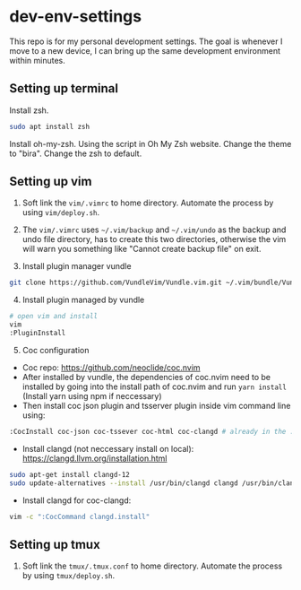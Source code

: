 # dev-env-settings

This repo is for my personal development settings. The goal is whenever I move to a new device, I can bring up the same development environment within minutes.

## Setting up terminal

Install zsh.
```bash
sudo apt install zsh
```

Install oh-my-zsh. Using the script in Oh My Zsh website. Change the theme to "bira". Change the zsh to default.

## Setting up vim

1. Soft link the `vim/.vimrc` to home directory. Automate the process by using `vim/deploy.sh`.

2. The `vim/.vimrc` uses `~/.vim/backup` and `~/.vim/undo` as the backup and undo file directory, has to create this two directories, otherwise the vim will warn you something like "Cannot create backup file" on exit.

3. Install plugin manager vundle
```bash
git clone https://github.com/VundleVim/Vundle.vim.git ~/.vim/bundle/Vundle.vim
```

4. Install plugin managed by vundle
```bash
# open vim and install
vim
:PluginInstall
```

5. Coc configuration
- Coc repo: https://github.com/neoclide/coc.nvim
- After installed by vundle, the dependencies of coc.nvim need to be installed by going into the install path of coc.nvim and run `yarn install` (Install yarn using npm if neccessary)
- Then install coc json plugin and tsserver plugin inside vim command line using:
```bash
:CocInstall coc-json coc-tssever coc-html coc-clangd # already in the .vimrc file
```
- Install clangd (not neccessary install on local): https://clangd.llvm.org/installation.html
```bash
sudo apt-get install clangd-12
sudo update-alternatives --install /usr/bin/clangd clangd /usr/bin/clangd-12 100
```
- Install clangd for coc-clangd:
```bash
vim -c ":CocCommand clangd.install"
```

## Setting up tmux

1. Soft link the `tmux/.tmux.conf` to home directory. Automate the process by using `tmux/deploy.sh`.
